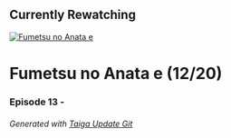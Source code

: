 ﻿
## Currently Rewatching

[![Fumetsu no Anata e](https://s4.anilist.co/file/anilistcdn/media/anime/cover/medium/bx114535-y3NnjexcqKG1.jpg)](https://anilist.co/anime/114535)

# Fumetsu no Anata e (12/20)

### Episode 13 - 

###### *Generated with [Taiga Update Git](https://github.com/nike4613/taiga-update-git)*